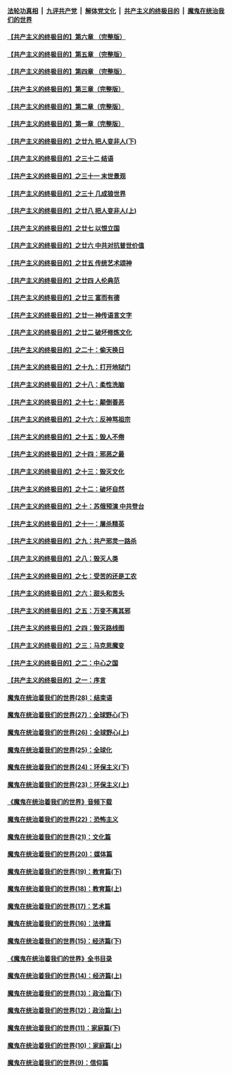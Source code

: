 

####  [法轮功真相](../../../../basic/blob/master/README.md?t=04061801) &nbsp;|&nbsp; [九评共产党](../../../../9ping.md/blob/master/README.md?t=04061801) &nbsp;|&nbsp; [解体党文化](../../../../jtdwh.md/blob/master/README.md?t=04061801)  &nbsp;|&nbsp; [共产主义的终极目的](../../../../gczydzjmd.md/blob/master/README.md?t=04061801) &nbsp;|&nbsp; [魔鬼在统治我们的世界](../../../../mgztzwmdsj.md/blob/master/README.md?t=04061801) 

#### [【共产主义的终极目的】第六章 （完整版）](../pages/nsc422/n11428913.md?t=04061801) 

#### [【共产主义的终极目的】第五章 （完整版）](../pages/nsc422/n11428912.md?t=04061801) 

#### [【共产主义的终极目的】第四章 （完整版）](../pages/nsc422/n11428907.md?t=04061801) 

#### [【共产主义的终极目的】第三章（完整版）](../pages/nsc422/n11428848.md?t=04061801) 

#### [【共产主义的终极目的】第二章（完整版）](../pages/nsc422/n11428831.md?t=04061801) 

#### [【共产主义的终极目的】第一章（完整版）](../pages/nsc422/n11417651.md?t=04061801) 

#### [【共产主义的终极目的】之廿九 把人变非人(下)](../pages/nsc422/n11344140.md?t=04061801) 

#### [【共产主义的终极目的】之三十二 结语](../pages/nsc422/n11360535.md?t=04061801) 

#### [【共产主义的终极目的】之三十一 末世景观](../pages/nsc422/n11351129.md?t=04061801) 

#### [【共产主义的终极目的】之三十 几成狼世界](../pages/nsc422/n11348280.md?t=04061801) 

#### [【共产主义的终极目的】之廿八 把人变非人(上)](../pages/nsc422/n11340492.md?t=04061801) 

#### [【共产主义的终极目的】之廿七 以恨立国](../pages/nsc422/n11336944.md?t=04061801) 

#### [【共产主义的终极目的】之廿六 中共对抗普世价值](../pages/nsc422/n11324785.md?t=04061801) 

#### [【共产主义的终极目的】之廿五 传统艺术颂神](../pages/nsc422/n11296396.md?t=04061801) 

#### [【共产主义的终极目的】之廿四 人伦典范](../pages/nsc422/n11296397.md?t=04061801) 

#### [【共产主义的终极目的】之廿三 富而有德](../pages/nsc422/n11283598.md?t=04061801) 

#### [【共产主义的终极目的】之廿一 神传语言文字](../pages/nsc422/n11263265.md?t=04061801) 

#### [【共产主义的终极目的】之廿二 破坏修炼文化](../pages/nsc422/n11245728.md?t=04061801) 

#### [【共产主义的终极目的】之二十：偷天换日](../pages/nsc422/n11238846.md?t=04061801) 

#### [【共产主义的终极目的】之十九：打开地狱门](../pages/nsc422/n11206376.md?t=04061801) 

#### [【共产主义的终极目的】之十八：柔性洗脑](../pages/nsc422/n11199994.md?t=04061801) 

#### [【共产主义的终极目的】之十七：颠倒善恶](../pages/nsc422/n11179782.md?t=04061801) 

#### [【共产主义的终极目的】之十六：反神骂祖宗](../pages/nsc422/n11166798.md?t=04061801) 

#### [【共产主义的终极目的】之十五：毁人不倦](../pages/nsc422/n11166792.md?t=04061801) 

#### [【共产主义的终极目的】之十四：邪恶之最](../pages/nsc422/n11150249.md?t=04061801) 

#### [【共产主义的终极目的】之十三：毁灭文化](../pages/nsc422/n11135227.md?t=04061801) 

#### [【共产主义的终极目的】之十二：破坏自然](../pages/nsc422/n11135214.md?t=04061801) 

#### [【共产主义的终极目的】之十：苏俄预演 中共登台](../pages/nsc422/n11118424.md?t=04061801) 

#### [【共产主义的终极目的】之十一：屠杀精英](../pages/nsc422/n11118442.md?t=04061801) 

#### [【共产主义的终极目的】之九：共产邪灵一路杀](../pages/nsc422/n11114139.md?t=04061801) 

#### [【共产主义的终极目的】之八：毁灭人类](../pages/nsc422/n11108503.md?t=04061801) 

#### [【共产主义的终极目的】之七：受苦的还是工农](../pages/nsc422/n11101809.md?t=04061801) 

#### [【共产主义的终极目的】之六：甜头和苦头](../pages/nsc422/n11096971.md?t=04061801) 

#### [【共产主义的终极目的】之五：万变不离其邪](../pages/nsc422/n11091285.md?t=04061801) 

#### [【共产主义的终极目的】之四：毁灭路线图](../pages/nsc422/n11086284.md?t=04061801) 

#### [【共产主义的终极目的】之三：马克思魔变](../pages/nsc422/n11061941.md?t=04061801) 

#### [【共产主义的终极目的】之二：中心之国](../pages/nsc422/n11047728.md?t=04061801) 

#### [【共产主义的终极目的】之一：序言](../pages/nsc422/n11086077.md?t=04061801) 

#### [魔鬼在统治着我们的世界(28)：结束语](../pages/nsc422/n10936246.md?t=04061801) 

#### [魔鬼在统治着我们的世界(27)：全球野心(下)](../pages/nsc422/n10928319.md?t=04061801) 

#### [魔鬼在统治着我们的世界(26)：全球野心(上)](../pages/nsc422/n10900318.md?t=04061801) 

#### [魔鬼在统治着我们的世界(25)：全球化](../pages/nsc422/n10788205.md?t=04061801) 

#### [魔鬼在统治着我们的世界(24)：环保主义(下)](../pages/nsc422/n10695307.md?t=04061801) 

#### [魔鬼在统治着我们的世界(23)：环保主义(上)](../pages/nsc422/n10688613.md?t=04061801) 

#### [《魔鬼在统治着我们的世界》音频下载](../pages/nsc422/n10635553.md?t=04061801) 

#### [魔鬼在统治着我们的世界(22)：恐怖主义](../pages/nsc422/n10614727.md?t=04061801) 

#### [魔鬼在统治着我们的世界(21)：文化篇](../pages/nsc422/n10597706.md?t=04061801) 

#### [魔鬼在统治着我们的世界(20)：媒体篇](../pages/nsc422/n10586579.md?t=04061801) 

#### [魔鬼在统治着我们的世界(19)：教育篇(下)](../pages/nsc422/n10564808.md?t=04061801) 

#### [魔鬼在统治着我们的世界(18)：教育篇(上)](../pages/nsc422/n10526970.md?t=04061801) 

#### [魔鬼在统治着我们的世界(17)：艺术篇](../pages/nsc422/n10499093.md?t=04061801) 

#### [魔鬼在统治着我们的世界(16)：法律篇](../pages/nsc422/n10485969.md?t=04061801) 

#### [魔鬼在统治着我们的世界(15)：经济篇(下)](../pages/nsc422/n10469975.md?t=04061801) 

#### [《魔鬼在统治着我们的世界》全书目录](../pages/nsc422/n10464261.md?t=04061801) 

#### [魔鬼在统治着我们的世界(14)：经济篇(上)](../pages/nsc422/n10457370.md?t=04061801) 

#### [魔鬼在统治着我们的世界(13)：政治篇(下)](../pages/nsc422/n10448270.md?t=04061801) 

#### [魔鬼在统治着我们的世界(12)：政治篇(上)](../pages/nsc422/n10444576.md?t=04061801) 

#### [魔鬼在统治着我们的世界(11)：家庭篇(下)](../pages/nsc422/n10440961.md?t=04061801) 

#### [魔鬼在统治着我们的世界(10)：家庭篇(上)](../pages/nsc422/n10435448.md?t=04061801) 

#### [魔鬼在统治着我们的世界(9)：信仰篇](../pages/nsc422/n10432159.md?t=04061801) 

